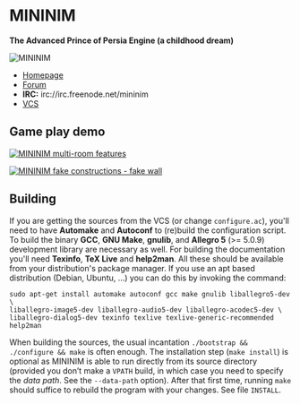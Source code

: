 # MININIM
**The Advanced Prince of Persia Engine (a childhood dream)**

![MININIM](http://oitofelix.github.io/mininim/mininim.png)

- [Homepage](http://oitofelix.github.io/mininim/)
- [Forum](http://forum.princed.org/viewforum.php?f=127)
- **IRC:** irc://irc.freenode.net/mininim
- [VCS](http://github.com/oitofelix/mininim/)

## Game play demo

[![MININIM multi-room features](https://img.youtube.com/vi/i8kXFLuZ8Io/0.jpg)](https://www.youtube.com/watch?v=i8kXFLuZ8Io)

[![MININIM fake constructions - fake wall](https://img.youtube.com/vi/UFBaBVS7Kc8/0.jpg)](https://www.youtube.com/watch?v=UFBaBVS7Kc8)

## Building

If you are getting the sources from the VCS (or change
`configure.ac`), you'll need to have **Automake** and **Autoconf** to
(re)build the configuration script.  To build the binary **GCC**,
**GNU Make**, **gnulib**, and **Allegro 5** (>= 5.0.9) development
library are necessary as well.  For building the documentation you'll
need **Texinfo**, **TeX Live** and **help2man**.  All these should be
available from your distribution's package manager.  If you use an apt
based distribution (Debian, Ubuntu, ...) you can do this by invoking
the command:

```
sudo apt-get install automake autoconf gcc make gnulib liballegro5-dev \
liballegro-image5-dev liballegro-audio5-dev liballegro-acodec5-dev \
liballegro-dialog5-dev texinfo texlive texlive-generic-recommended help2man
```

When building the sources, the usual incantation `./bootstrap &&
./configure && make` is often enough. The installation step (`make
install`) is optional as MININIM is able to run directly from its
source directory (provided you don’t make a `VPATH` build, in which
case you need to specify the *data path*. See the `--data-path`
option).  After that first time, running `make` should suffice to
rebuild the program with your changes.  See file `INSTALL`.
